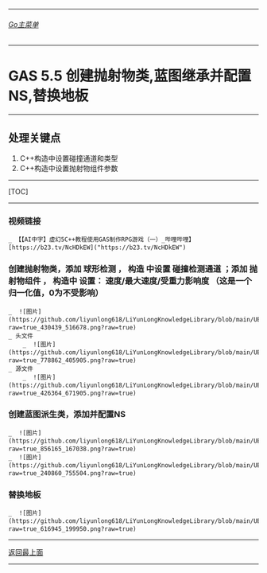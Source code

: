 ___________________________________________________________________________________________
###### [Go主菜单](../MainMenu.md)
___________________________________________________________________________________________

# GAS 5.5 创建抛射物类,蓝图继承并配置NS,替换地板
___________________________________________________________________________________________
## 处理关键点
1. C++构造中设置碰撞通道和类型
2. C++构造中设置抛射物组件参数
___________________________________________________________________________________________

[TOC]

___________________________________________________________________________________________

### 视频链接
    _ 【【AI中字】虚幻5C++教程使用GAS制作RPG游戏（一）_哔哩哔哩】 [https://b23.tv/NcHDkEW]("https://b23.tv/NcHDkEW")
### 创建抛射物类，添加 球形检测 ， 构造 中设置 碰撞检测通道 ；添加 抛射物组件 ， 构造中 设置： 速度/最大速度/受重力影响度 （这是一个归一化值，0为不受影响）
    _  ![图片](https://github.com/liyunlong618/LiYunLongKnowledgeLibrary/blob/main/UECPP/Models/GAS/GAS_2_Aura/DetailContent/Image/GAS_035/240860_755504.png?raw=true_430439_516678.png?raw=true)
    _ 头文件
        _  ![图片](https://github.com/liyunlong618/LiYunLongKnowledgeLibrary/blob/main/UECPP/Models/GAS/GAS_2_Aura/DetailContent/Image/GAS_035/240860_755504.png?raw=true_778862_405905.png?raw=true)
    _ 源文件
        _  ![图片](https://github.com/liyunlong618/LiYunLongKnowledgeLibrary/blob/main/UECPP/Models/GAS/GAS_2_Aura/DetailContent/Image/GAS_035/240860_755504.png?raw=true_426364_671905.png?raw=true)
### 创建蓝图派生类，添加并配置NS
    _  ![图片](https://github.com/liyunlong618/LiYunLongKnowledgeLibrary/blob/main/UECPP/Models/GAS/GAS_2_Aura/DetailContent/Image/GAS_035/240860_755504.png?raw=true_856165_167038.png?raw=true)
    _  ![图片](https://github.com/liyunlong618/LiYunLongKnowledgeLibrary/blob/main/UECPP/Models/GAS/GAS_2_Aura/DetailContent/Image/GAS_035/240860_755504.png?raw=true_240860_755504.png?raw=true)
### 替换地板
    _  ![图片](https://github.com/liyunlong618/LiYunLongKnowledgeLibrary/blob/main/UECPP/Models/GAS/GAS_2_Aura/DetailContent/Image/GAS_035/240860_755504.png?raw=true_616945_199950.png?raw=true)

___________________________________________________________________________________________

[返回最上面](#Go主菜单)
___________________________________________________________________________________________